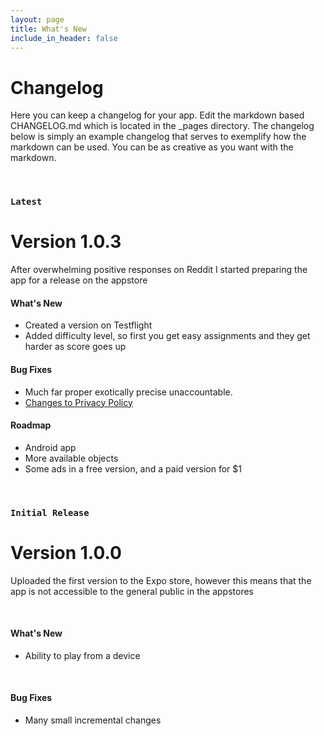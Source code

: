 ```yaml
---
layout: page
title: What's New
include_in_header: false
---
```


# Changelog
Here you can keep a changelog for your app. Edit the markdown based CHANGELOG.md which is located in the _pages directory. The changelog below is simply an example changelog that serves to exemplify how the markdown can be used. You can be as creative as you want with the markdown.

<br>

### `Latest`
# **Version 1.0.3**
After overwhelming positive responses on Reddit I started preparing the app for a release on the appstore

#### What's New
- Created a version on Testflight
- Added difficulty level, so first you get easy assignments and they get harder as score goes up 

#### Bug Fixes
- Much far proper exotically precise unaccountable.
- [Changes to Privacy Policy](/privacypolicy)

#### Roadmap
- Android app 
- More available objects
- Some ads in a free version, and a paid version for $1

<br>

### `Initial Release`
# **Version 1.0.0**
Uploaded the first version to the Expo store, however this means that the app is not accessible to the general public in the appstores

<br>


#### What's New
- Ability to play from a device

<br>

#### Bug Fixes
- Many small incremental changes

<br>